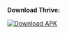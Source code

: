 **Download Thrive:**

[![Download APK](https://img.shields.io/badge/Download-APK-brightgreen)]((https://drive.google.com/file/d/1wDlzP90rCpcXlHr00XAcIvKdj-CvGmmB/view?usp=sharing))
